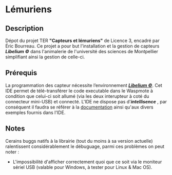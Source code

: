 # Lémuriens

## Description

Dépot du projet TER **"Capteurs et lémuriens"** de Licence 3, encadré par Éric Bourreau.
Ce projet a pour but l'installation et la gestion de capteurs ***Libelium ©*** dans l'animalerie de l'université des sciences de Montpellier simplifiant ainsi la gestion de celle-ci.

## Prérequis

La programmation des capteur nécessite l’environnement [***Libelium ©***](http://www.libelium.com/development/waspmote/sdk_applications/).
Cet IDE permet de télé-transférer le code executable dans le Waspmote à condition que celui-ci soit allumé (via les deux interupteur à coté du connecteur mini-USB) et connecté.
L'IDE ne dispose pas d'***intellisence*** , par conséquent il faudra se référer à la [documentation](http://www.libelium.com/api/waspmote/html/) ainsi qu'aux divers exemples fournis dans l'IDE.

## Notes

Cerains buggs natifs à la librairie (tout du moins à sa version actuelle) ralentissent considérablement le débuguage, parmi ces problèmes on peut noter :

* L'impossibilité d'afficher correctement quoi que ce soit via le moniteur sériel USB (valable pour Windows, à tester pour Linux & Mac OS).
